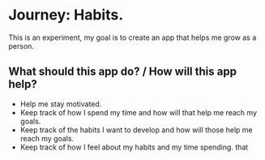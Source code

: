 # Journey: Habits.

This is an experiment, my goal is to create an app that helps me grow as a person.

## What should this app do? / How will this app help?

- Help me stay motivated.
- Keep track of how I spend my time and how will that help me reach my goals.
- Keep track of the habits I want to develop and how will those help me reach my goals.
- Keep track of how I feel about my habits and my time spending.
 that
